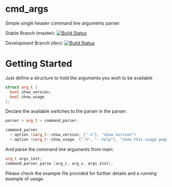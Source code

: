 # cmd_args
Simple single header command line arguments parser:

Stable Branch (master): 
[![Build Status](https://travis-ci.org/lucianodasilva/cmd_args.svg?branch=master)](https://travis-ci.org/lucianodasilva/cmd_args) 

Development Branch (dev): [![Build Status](https://travis-ci.org/lucianodasilva/cmd_args.svg?branch=dev)](https://travis-ci.org/lucianodasilva/cmd_args)

# Getting Started

Just define a structure to hold the arguments you wish to be available
```c++
struct arg_t {
  bool show_version;
  bool show_usage
};
``` 

Declare the available switches to the parser in the parser:
```c++
parser < arg_t > command_parser;

command_parser
  + option (&arg_t::show_version, {"-v"}, "show version")
  + option (&arg_t::show_usage, {"-h", "--help"}, "show this usage page");
```

And parse the command line arguments from main:
```c++
arg_t args_inst;
command_parser.parse (arg_c, arg_v, args_inst);
```

Please check the example file provided for further details and a running example of usage.
